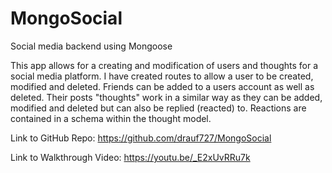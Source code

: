 # MongoSocial
Social media backend using Mongoose 

This app allows for a creating and modification of users and thoughts for a social media platform. I have created routes to allow a user to be created, modified and deleted. Friends can be added to a users account as well as deleted. Their posts "thoughts" work in a similar way as they can be added, modified and deleted but can also be replied (reacted) to. Reactions are contained in a schema within the thought model.

Link to GitHub Repo:
https://github.com/drauf727/MongoSocial

Link to Walkthrough Video:
https://youtu.be/_E2xUvRRu7k

